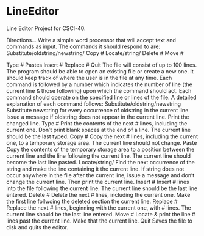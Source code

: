 # LineEditor
Line Editor Project for CSCI-40. 

Directions...
Write a simple word processor that will accept text and commands as input. The commands it should respond to are:
Substitute/oldstring/newstring/
Copy #
Locate/string/
Delete #
Move #

Type #
Pastes
Insert #
Replace #
Quit
The file will consist of up to 100 lines. The program should be able to open an existing file or create a new one. It should keep track of where the user is in the file at any time. Each command is followed by a number which indicates the number of line (the current line & those following) upon which the command should act. Each command should operate on the specified line or lines of the file. A detailed explanation of each command follows:
Substitute/oldstring/newstring
Substitute newstring for every occurrence of oldstring in the current line. Issue a message if oldstring does not appear in the current line. Print the changed line.
Type #
Print the contents of the next # lines, including the current one. Don’t print blank spaces at the end of a line. The current line should be the last typed.
Copy #
Copy the next # lines, including the current one, to a temporary storage area. The current line should not change.
Paste 
Copy the contents of the temporary storage area to a position between the current line and the line following the current line. The current line should become the last line pasted.
Locate/string/
Find the next occurrence of the string and make the line containing it the current line. If string does not occur anywhere in the file after the current line, issue a message and don’t change the current line. Then print the current line.
Insert #
Insert # lines into the file following the current line. The current line should be the last line entered.
Delete #
Delete the next # lines, including the current one. Make the first line follwoing the deleted section the current line.
Replace #
Replace the next # lines, beginning with the current one, with # lines. The current line should be the last line entered.
Move #
Locate & print the line # lines past the current line. Make that the current line. 
Quit
Saves the file to disk and quits the editor.

